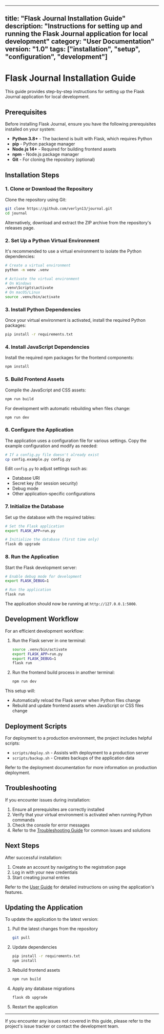 ***

title: "Flask Journal Installation Guide"
description: "Instructions for setting up and running the Flask Journal application for local development"
category: "User Documentation"
version: "1.0"
tags: \["installation", "setup", "configuration", "development"]
----------------------------------------------------------------

# Flask Journal Installation Guide

This guide provides step-by-step instructions for setting up the Flask Journal application for local development.

## Prerequisites

Before installing Flask Journal, ensure you have the following prerequisites installed on your system:

- **Python 3.8+** - The backend is built with Flask, which requires Python
- **pip** - Python package manager
- **Node.js 14+** - Required for building frontend assets
- **npm** - Node.js package manager
- **Git** - For cloning the repository (optional)

## Installation Steps

### 1. Clone or Download the Repository

Clone the repository using Git:

```bash
git clone https://github.com/verlyn13/journal.git
cd journal
```

Alternatively, download and extract the ZIP archive from the repository's releases page.

### 2. Set Up a Python Virtual Environment

It's recommended to use a virtual environment to isolate the Python dependencies:

```bash
# Create a virtual environment
python -m venv .venv

# Activate the virtual environment
# On Windows
.venv\Scripts\activate
# On macOS/Linux
source .venv/bin/activate
```

### 3. Install Python Dependencies

Once your virtual environment is activated, install the required Python packages:

```bash
pip install -r requirements.txt
```

### 4. Install JavaScript Dependencies

Install the required npm packages for the frontend components:

```bash
npm install
```

### 5. Build Frontend Assets

Compile the JavaScript and CSS assets:

```bash
npm run build
```

For development with automatic rebuilding when files change:

```bash
npm run dev
```

### 6. Configure the Application

The application uses a configuration file for various settings. Copy the example configuration and modify as needed:

```bash
# If a config.py file doesn't already exist
cp config.example.py config.py
```

Edit `config.py` to adjust settings such as:

- Database URI
- Secret key (for session security)
- Debug mode
- Other application-specific configurations

### 7. Initialize the Database

Set up the database with the required tables:

```bash
# Set the Flask application
export FLASK_APP=run.py

# Initialize the database (first time only)
flask db upgrade
```

### 8. Run the Application

Start the Flask development server:

```bash
# Enable debug mode for development
export FLASK_DEBUG=1

# Run the application
flask run
```

The application should now be running at `http://127.0.0.1:5000`.

## Development Workflow

For an efficient development workflow:

1. Run the Flask server in one terminal:
   ```bash
   source .venv/bin/activate
   export FLASK_APP=run.py
   export FLASK_DEBUG=1
   flask run
   ```

2. Run the frontend build process in another terminal:
   ```bash
   npm run dev
   ```

This setup will:

- Automatically reload the Flask server when Python files change
- Rebuild and update frontend assets when JavaScript or CSS files change

## Deployment Scripts

For deployment to a production environment, the project includes helpful scripts:

- `scripts/deploy.sh` - Assists with deployment to a production server
- `scripts/backup.sh` - Creates backups of the application data

Refer to the deployment documentation for more information on production deployment.

## Troubleshooting

If you encounter issues during installation:

1. Ensure all prerequisites are correctly installed
2. Verify that your virtual environment is activated when running Python commands
3. Check the console for error messages
4. Refer to the [Troubleshooting Guide](troubleshooting.md) for common issues and solutions

## Next Steps

After successful installation:

1. Create an account by navigating to the registration page
2. Log in with your new credentials
3. Start creating journal entries

Refer to the [User Guide](README.md) for detailed instructions on using the application's features.

## Updating the Application

To update the application to the latest version:

1. Pull the latest changes from the repository
   ```bash
   git pull
   ```

2. Update dependencies
   ```bash
   pip install -r requirements.txt
   npm install
   ```

3. Rebuild frontend assets
   ```bash
   npm run build
   ```

4. Apply any database migrations
   ```bash
   flask db upgrade
   ```

5. Restart the application

***

If you encounter any issues not covered in this guide, please refer to the project's issue tracker or contact the development team.
